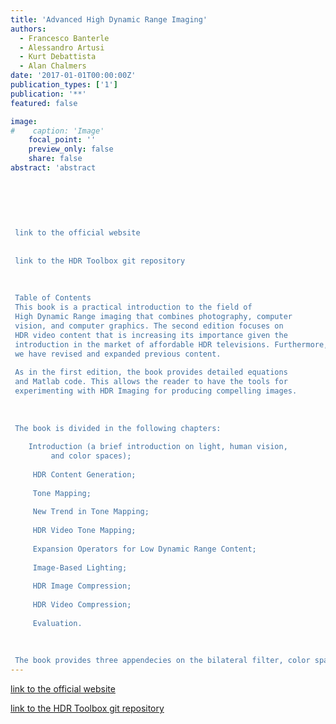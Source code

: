 ```yaml
---
title: 'Advanced High Dynamic Range Imaging'
authors:
  - Francesco Banterle
  - Alessandro Artusi
  - Kurt Debattista
  - Alan Chalmers
date: '2017-01-01T00:00:00Z'
publication_types: ['1']
publication: '**'
featured: false

image:
#    caption: 'Image'
    focal_point: ''
    preview_only: false
    share: false
abstract: 'abstract 	 	 	    link to the official website   link to the HDR Toolbox git repository    Table of Contents This book is a practical introduction to the field of High Dynamic Range imaging that combines photography, computer vision, and computer graphics. The second edition focuses on HDR video content that is increasing its importance given the introduction in the market of affordable HDR televisions. Furthermore, we have revised and expanded previous content.  As in the first edition, the book provides detailed equations and Matlab code. This allows the reader to have the tools for experimenting with HDR Imaging for producing compelling images.    The book is divided in the following chapters:  	Introduction (a brief introduction on light, human vision,         and color spaces);          HDR Content Generation;      Tone Mapping;          New Trend in Tone Mapping;      HDR Video Tone Mapping;      Expansion Operators for Low Dynamic Range Content;      Image-Based Lighting;      HDR Image Compression;      HDR Video Compression;          Evaluation.        The book provides three appendecies on the bilateral filter, color spaces, and how to use the HDR Toolbox for Matlab.'
---
```

[link to the official website](http://www.advancedhdrbook.com/)

[link to the HDR Toolbox git repository](https://github.com/banterle/HDR_Toolbox/)


